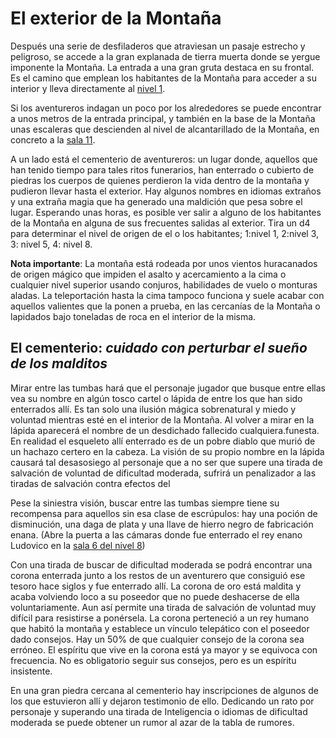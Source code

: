 
# El exterior de la Montaña

Después una serie de desfiladeros que atraviesan  un pasaje estrecho y peligroso, se accede a la gran explanada de tierra muerta donde se yergue imponente la Montaña. La entrada a una gran gruta destaca en su frontal. Es el camino que emplean los habitantes de la Montaña para acceder a su interior y lleva directamente al [nivel 1](./nivel-01.md).

Si los aventureros indagan un poco por los alrededores se puede encontrar a unos metros de la entrada principal, y también en la base de la Montaña unas escaleras que descienden al nivel de alcantarillado de la Montaña, en concreto a la [sala 11](./nivel-02.md).

A un lado está el cementerio de aventureros: un lugar donde, aquellos que han tenido tiempo para tales ritos funerarios, han enterrado o cubierto de piedras los cuerpos de quienes perdieron la vida  dentro de la montaña y pudieron llevar hasta el exterior. Hay algunos nombres en idiomas extraños y una extraña magia que ha generado una maldición que pesa sobre el lugar. Esperando unas horas, es posible ver salir a alguno de los habitantes de la Montaña en alguna de sus frecuentes salidas al exterior. Tira un d4 para determinar el nivel de origen de el o los habitantes; 1:nivel 1, 2:nivel 3, 3: nivel 5, 4: nivel 8.

**Nota importante**: La montaña está rodeada por unos vientos huracanados de origen mágico que impiden el asalto y acercamiento a la cima o cualquier nivel superior usando conjuros, habilidades de vuelo o monturas aladas. La teleportación hasta la cima tampoco funciona y suele acabar con aquellos valientes que la ponen a prueba, en las cercanías de la Montaña o lapidados bajo toneladas de roca en el interior de la misma.

## El cementerio: _cuidado con perturbar el sueño de los malditos_

Mirar entre las tumbas hará que el personaje jugador que busque entre ellas vea su nombre en algún tosco cartel o lápida de entre los que han sido enterrados allí. Es tan solo una ilusión mágica sobrenatural y  miedo y voluntad mientras esté en el interior de la Montaña. Al volver a mirar en la lápida aparecerá el nombre de un desdichado fallecido cualquiera.funesta.  En realidad  el esqueleto allí enterrado es de un pobre diablo que murió de un hachazo certero en la cabeza. La visión de su propio nombre en la lápida causará tal desasosiego al personaje que a no ser que supere una tirada de salvación de voluntad de dificultad moderada, sufrirá un penalizador a las tiradas de salvación contra efectos del 

Pese la siniestra visión, buscar entre las tumbas siempre tiene su recompensa para aquellos sin esa clase de escrúpulos: hay una poción de disminución, una daga de plata y una llave de hierro negro de fabricación enana. (Abre la puerta a las cámaras donde fue enterrado el rey enano Ludovico en la [sala 6 del nivel 8](./nivel-08.md))

Con una tirada de buscar de dificultad moderada se podrá encontrar una corona enterrada junto a los restos de un aventurero que consiguió ese tesoro hace siglos y fue enterrado allí. La corona de oro está maldita y acaba volviendo loco a su poseedor que no puede deshacerse de ella voluntariamente. Aun así permite una tirada de salvación de voluntad muy difícil para resistirse a ponérsela. La corona perteneció a un rey humano que habitó la montaña y establece un vínculo telepático con el poseedor dado consejos. Hay un 50% de que cualquier consejo de la corona sea erróneo. El espíritu que vive en la corona está ya mayor y se equivoca con frecuencia. No es obligatorio seguir sus consejos, pero es un espíritu insistente.

En una gran piedra cercana al cementerio hay inscripciones de algunos de los que estuvieron allí y dejaron testimonio de ello. Dedicando un rato por personaje y superando una tirada de Inteligencia o idiomas de dificultad moderada se puede obtener un rumor al azar de la tabla de rumores.
